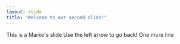 ```yaml
---
layout: slide
title: "Welcome to our second slide!"
---
```

This is a Marko's slide
Use the left arrow to go back!
One more line
